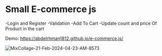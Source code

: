 # Small E-commerce js 
 -Login and Register
  -Validation
  -Add To Cart
  -Update count and price Of Product in the cart
   
   Demo: https://abdelrhman1812.github.io/e-commerce.js/
  
![MixCollage-21-Feb-2024-04-23-AM-8573](https://github.com/abdelrhman1812/e-commerce.js/assets/133179089/5e87f06c-4b6c-4aff-888b-097ff12a3f7a)

  

